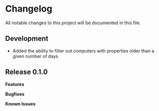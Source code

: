 # Changelog

All notable changes to this project will be documented in this file.

## Development

* Added the ability to filter out computers with properties older than a given number of days

## Release 0.1.0

**Features**

**Bugfixes**

**Known Issues**
